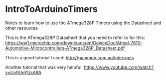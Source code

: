 # IntroToArduinoTimers
Notes to learn how to use the ATmega328P Timers using the Datasheet and other resources

This is the ATmega328P Datasheet that you need to refer to for this:
https://ww1.microchip.com/downloads/en/DeviceDoc/Atmel-7810-Automotive-Microcontrollers-ATmega328P_Datasheet.pdf

This is a good tutorial I used:
http://gammon.com.au/interrupts

Another tutorial that was very helpful:
https://www.youtube.com/watch?v=Uv9UeYUsA8A




